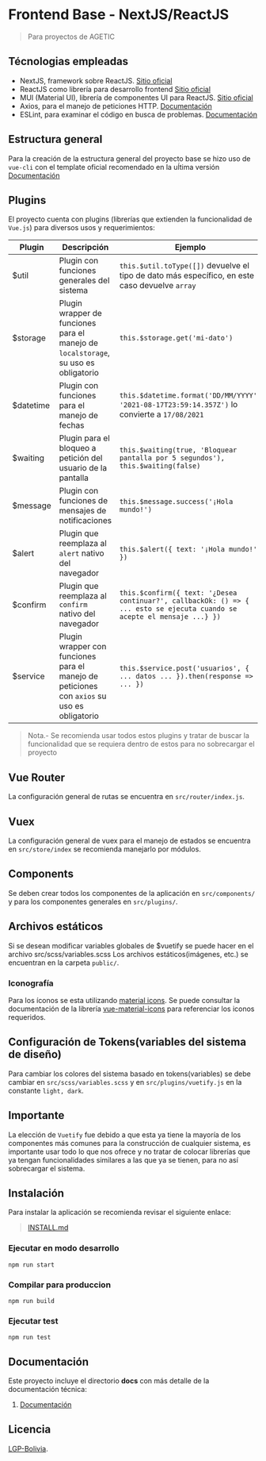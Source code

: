 # Frontend Base - NextJS/ReactJS

> Para proyectos de AGETIC

## Técnologias empleadas
- NextJS, framework sobre ReactJS. [Sitio oficial](https://nextjs.org)
- ReactJS como librería para desarrollo frontend  [Sitio oficial](https://es.reactjs.org)
- MUI (Material UI), librería de componentes UI para ReactJS. [Sitio oficial](https://mui.com)
- Axios, para el manejo de peticiones HTTP. [Documentación](https://axios-http.com)
- ESLint, para examinar el código en busca de problemas. [Documentación](https://eslint.org)

## Estructura general
Para la creación de la estructura general del proyecto base se hizo uso de `vue-cli` con el template oficial recomendado en la uĺtima versión [Documentación](https://cli.vuejs.org/)

## Plugins
El proyecto cuenta con plugins (librerías que extienden la funcionalidad de `Vue.js`) para diversos usos y requerimientos:

Plugin | Descripción | Ejemplo |
--- | --- | --- |
$util | Plugin con funciones generales del sistema | `this.$util.toType([])` devuelve el tipo de dato más específico, en este caso devuelve `array` |
$storage | Plugin wrapper de funciones para el manejo de `localstorage`, su uso es obligatorio | `this.$storage.get('mi-dato')` |
$datetime | Plugin con funciones para el manejo de fechas | `this.$datetime.format('DD/MM/YYYY', '2021-08-17T23:59:14.357Z')` lo convierte a `17/08/2021` |
$waiting | Plugin para el bloqueo a petición del usuario de la pantalla | `this.$waiting(true, 'Bloquear pantalla por 5 segundos'), this.$waiting(false)` |
$message | Plugin con funciones de mensajes de notificaciones | `this.$message.success('¡Hola mundo!')` |
$alert | Plugin que reemplaza al `alert` nativo del navegador | `this.$alert({ text: '¡Hola mundo!' })` |
$confirm | Plugin que reemplaza al `confirm` nativo del navegador | `this.$confirm({ text: '¿Desea continuar?', callbackOk: () => { ... esto se ejecuta cuando se acepte el mensaje ...} })` |
$service | Plugin wrapper con funciones para el manejo de peticiones con `axios` su uso es obligatorio | `this.$service.post('usuarios', { ... datos ... }).then(response => { ... })` |

> Nota.- Se recomienda usar todos estos plugins y tratar de buscar la funcionalidad que se requiera dentro de estos para no sobrecargar el proyecto

## Vue Router
La configuración general de rutas se encuentra en `src/router/index.js`.

## Vuex
La configuración general de vuex para el manejo de estados se encuentra en `src/store/index` se recomienda manejarlo por módulos.

## Components
Se deben crear todos los componentes de la aplicación en `src/components/` y para los componentes generales en `src/plugins/`.

## Archivos estáticos
Si se desean modificar variables globales de $vuetify se puede hacer en el archivo src/scss/variables.scss
Los archivos estáticos(imágenes, etc.) se encuentran en la carpeta `public/`.

### Iconografía

Para los íconos se esta utilizando [material icons](https://fonts.google.com/icons). Se puede consultar la documentación de la librería [vue-material-icons](https://www.npmjs.com/package/@dbetka/vue-material-icons) para referenciar los iconos requeridos.

## Configuración de Tokens(variables del sistema de diseño)
Para cambiar los colores del sistema basado en tokens(variables) se debe cambiar en `src/scss/variables.scss` y en `src/plugins/vuetify.js` en la constante `light, dark`.

## Importante
La elección de `Vuetify` fue debido a que esta ya tiene la mayoría de los componentes más comunes para la construcción de cualquier sistema, es importante usar todo lo que nos ofrece y no tratar de colocar librerías que ya tengan funcionalidades similares a las que ya se tienen, para no así sobrecargar el sistema.

## Instalación
Para instalar la aplicación se recomienda revisar el siguiente enlace:

> [INSTALL.md](INSTALL.md)


### Ejecutar en modo desarrollo
```
npm run start
```

### Compilar para produccion
```
npm run build
```

### Ejecutar test
```
npm run test
```

## Documentación
Este proyecto incluye el directorio **docs** con más detalle de la documentación técnica:
1. [Documentación](docs/analisis/README.md)

## Licencia

[LGP-Bolivia](LICENSE).
